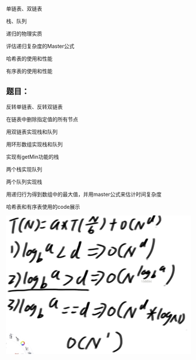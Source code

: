 单链表、双链表

栈、队列

递归的物理实质

评估递归复杂度的Master公式

哈希表的使用和性能

有序表的使用和性能

## 题目：

反转单链表、反转双链表

在链表中删除指定值的所有节点

用双链表实现栈和队列

用环形数组实现栈和队列

实现有getMin功能的栈

两个栈实现队列

两个队列实现栈

用递归行为得到数组中的最大值，并用master公式来估计时间复杂度

哈希表和有序表使用的code展示

![Master](./Master.png)
